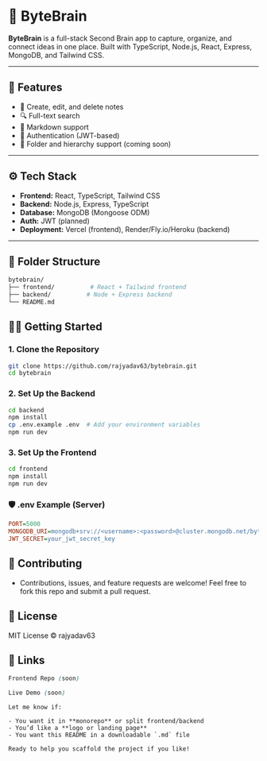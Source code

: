 # 🧠 ByteBrain

**ByteBrain** is a full-stack Second Brain app to capture, organize, and connect ideas in one place. Built with TypeScript, Node.js, React, Express, MongoDB, and Tailwind CSS.

---

## 🚀 Features

- 📝 Create, edit, and delete notes
- 🔍 Full-text search
- 🧩 Markdown support
- 🔐 Authentication (JWT-based)
- 📁 Folder and hierarchy support (coming soon)
<!-- - 🤖 AI-powered suggestions (future roadmap) -->

---

## ⚙️ Tech Stack

- **Frontend:** React, TypeScript, Tailwind CSS
- **Backend:** Node.js, Express, TypeScript
- **Database:** MongoDB (Mongoose ODM)
- **Auth:** JWT (planned)
- **Deployment:** Vercel (frontend), Render/Fly.io/Heroku (backend)

---

## 📁 Folder Structure

```bash
bytebrain/
├── frontend/          # React + Tailwind frontend
├── backend/          # Node + Express backend
└── README.md

```

## 🧑‍💻 Getting Started

### 1. Clone the Repository

```bash
git clone https://github.com/rajyadav63/bytebrain.git
cd bytebrain
```

### 2. Set Up the Backend

```bash
cd backend
npm install
cp .env.example .env  # Add your environment variables
npm run dev
```

### 3. Set Up the Frontend

```bash
cd frontend
npm install
npm run dev
```

### 🛡️ .env Example (Server)

```ini
PORT=5000
MONGODB_URI=mongodb+srv://<username>:<password>@cluster.mongodb.net/bytebrain
JWT_SECRET=your_jwt_secret_key
```

## 🙌 Contributing

- Contributions, issues, and feature requests are welcome!
Feel free to fork this repo and submit a pull request.

## 📄 License

MIT License © rajyadav63

## 🔗 Links

```css
Frontend Repo (soon)
```

```css
Live Demo (soon)
```

```yarn
Let me know if:

- You want it in **monorepo** or split frontend/backend
- You’d like a **logo or landing page**
- You want this README in a downloadable `.md` file

Ready to help you scaffold the project if you like!
```

